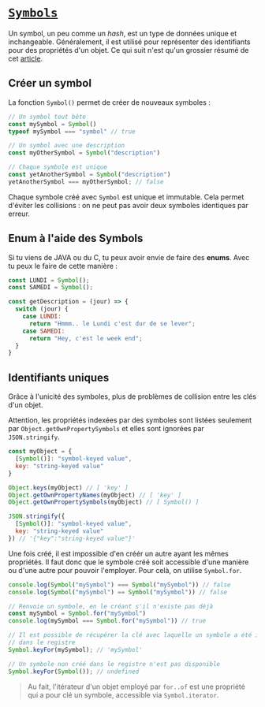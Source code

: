 # [`Symbols`](https://developer.mozilla.org/fr/docs/Web/JavaScript/Reference/Objets_globaux/Symbol)

Un symbol, un peu comme un *hash*, est un type de données unique et inchangeable. Généralement, il est utilisé pour représenter des identifiants pour des propriétés d'un objet. Ce qui suit n'est qu'un grossier résumé de cet [article](http://putaindecode.io/fr/articles/js/es2015/symbols/).

## Créer un symbol

La fonction `Symbol()` permet de créer de nouveaux symboles :
```js
// Un symbol tout bête
const mySymbol = Symbol()
typeof mySymbol === "symbol" // true

// Un symbol avec une description
const myOtherSymbol = Symbol("description")

// Chaque symbole est unique
const yetAnotherSymbol = Symbol("description")
yetAnotherSymbol === myOtherSymbol; // false
```

Chaque symbole créé avec `Symbol` est unique et immutable. Cela permet d'éviter les collisions : on ne peut pas avoir deux symboles identiques par erreur.

## Enum à l'aide des Symbols
Si tu viens de JAVA ou du C, tu peux avoir envie de faire des **enums**. Avec tu peux le faire de cette manière : 

```js
const LUNDI = Symbol();
const SAMEDI = Symbol();

const getDescription = (jour) => {
  switch (jour) {
    case LUNDI:
      return "Hmmm.. le Lundi c'est dur de se lever";
    case SAMEDI:
      return "Hey, c'est le week end";
  }
}
```

## Identifiants uniques

Grâce à l'unicité des symboles, plus de problèmes de collision entre les clés d'un objet.

Attention, les propriétés indexées par des symboles sont listées seulement par `Object.getOwnPropertySymbols` et elles sont ignorées par `JSON.stringify`.

```js
const myObject = {
  [Symbol()]: "symbol-keyed value",
  key: "string-keyed value"
}

Object.keys(myObject) // [ 'key' ]
Object.getOwnPropertyNames(myObject) // [ 'key' ]
Object.getOwnPropertySymbols(myObject) // [ Symbol() ]

JSON.stringify({
  [Symbol()]: "symbol-keyed value",
  key: "string-keyed value"
}) // '{"key":"string-keyed value"}'
```

Une fois créé, il est impossible d'en créér un autre ayant les mêmes propriétés. Il faut donc que le symbole créé soit accessible d'une manière ou d'une autre pour pouvoir l'employer. Pour celà, on utilise `Symbol.for`.

```js
console.log(Symbol("mySymbol") === Symbol("mySymbol")) // false
console.log(Symbol("mySymbol") == Symbol("mySymbol")) // false

// Renvoie un symbole, en le créant s'il n'existe pas déjà
const mySymbol = Symbol.for("mySymbol")
console.log(mySymbol === Symbol.for("mySymbol")) // true

// Il est possible de récupérer la clé avec laquelle un symbole a été inséré
// dans le registre
Symbol.keyFor(mySymbol); // 'mySymbol'

// Un symbole non créé dans le registre n'est pas disponible
Symbol.keyFor(Symbol()); // undefined
```

>Au fait, l'itérateur d'un objet employé par `for..of` est une propriété qui a pour clé un symbole, accessible via `Symbol.iterator`.

